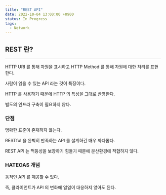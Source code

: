 ```yaml
---
title: "REST API"
date: 2022-10-04 13:00:00 +0900
status: In Progress
tags:
  - Network
---
```


## REST 란?

---

HTTP URI 를 통해 자원을 표시하고 HTTP Method 를 통해 자원에 대한 처리를 표현한다.

사람이 읽을 수 있는 API 라는 것이 특징이다.

HTTP 를 사용하기 때문에 HTTP 의 특성을 그대로 반영한다.

별도의 인프라 구축이 필요하지 않다.

### 단점

명확한 표준이 존재하지 않는다.

RESTful 을 완벽히 만족하는 API 를 설계하긴 매우 까다롭다.

REST API 는 멱등성을 보장하기 힘들기 때문에 분산환경에 적합하지 않다.

### HATEOAS 개념

동적인 API 를 제공할 수 있다.

즉, 클라이언트가 API 의 변화에 일일이 대응하지 않아도 된다.
